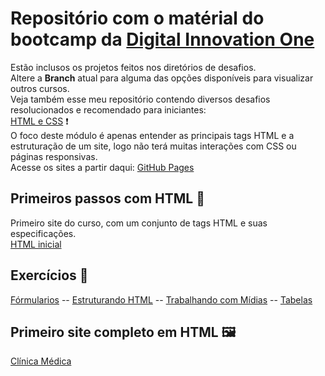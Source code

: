 # Repositório com o matérial do bootcamp da [Digital Innovation One](https://web.dio.me)
Estão inclusos os projetos feitos nos diretórios de desafios. <br>
Altere a **Branch** atual para alguma das opções disponíveis para visualizar outros cursos. <br>
Veja também esse meu repositório contendo diversos desafios resolucionados e recomendado para iniciantes: <br>
[HTML e CSS](https://github.com/Gabryel-Barboza/HTML-e-CSS) ❗
<br>
O foco deste módulo é apenas entender as principais tags HTML e a estruturação de um site, logo não terá muitas interações com CSS ou páginas responsivas.
<br>
Acesse os sites a partir daqui: [GitHub Pages](https://gabryel-barboza.github.io/DIO/)

## Primeiros passos com HTML 👶
Primeiro site do curso, com um conjunto de tags HTML e suas especificações. <br>
[HTML inicial](https://github.com/Gabryel-Barboza/DIO/blob/HTML/web_developer/html/Desafios/html_inicial.html)

## Exercícios 📝
[Fórmularios](https://github.com/Gabryel-Barboza/DIO/blob/HTML/web_developer/html/formularios.html) --
[Estruturando HTML](https://github.com/Gabryel-Barboza/DIO/blob/HTML/web_developer/html/estruturando_html.html) --
[Trabalhando com Mídias](https://github.com/Gabryel-Barboza/DIO/blob/HTML/web_developer/html/trabalhando_com_midias.html) --
[Tabelas](https://github.com/Gabryel-Barboza/DIO/blob/HTML/web_developer/html/tabelas.html)  

## Primeiro site completo em HTML 🖼
[Clínica Médica](https://github.com/Gabryel-Barboza/DIO/blob/HTML/web_developer/html/Desafios/clinica_medica/index.html)

